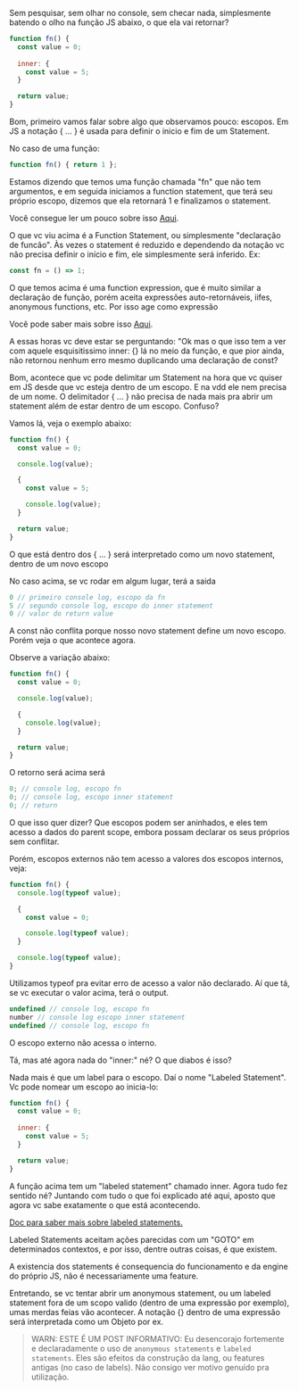 <!--:::{
  "post_title": "Labeled Statements em JS",
  "post_description": "Labeled Statements são escopos etiquetados que vc pode abrir dentro de qualquer bloco em JS.",
  "post_created_at": "Thu May 04 2023 16:34:23 GMT-0300 (Brasilia Standard Time)"
}:::-->

Sem pesquisar, sem olhar no console, sem checar nada, simplesmente batendo o olho na função JS abaixo, o que ela vai retornar?


```javascript
function fn() {
  const value = 0;
  
  inner: {
    const value = 5;
  }

  return value;
}
```

Bom, primeiro vamos falar sobre algo que observamos pouco: escopos. Em JS a notação { ... } é usada para definir o inicio e fim de um Statement.

No caso de uma função:

```javascript
function fn() { return 1 };
```

Estamos dizendo que temos uma função chamada "fn" que não tem argumentos, e em seguida iniciamos a function statement, que terá seu próprio escopo, dizemos que ela retornará 1 e finalizamos o statement.

Você consegue ler um pouco sobre isso <a href="https://www.w3schools.com/jsref/jsref_function.asp" target="_blank">Aqui</a>.

O que vc viu acima é a Function Statement, ou simplesmente "declaração de funcão". Às vezes o statement é reduzido e dependendo da notação vc não precisa definir o início e fim, ele simplesmente será inferido. Ex:

```javascript
const fn = () => 1;
```

O que temos acima é uma function expression, que é muito similar a declaração de função, porém aceita expressões auto-retornáveis, iifes, anonymous functions, etc. Por isso age como expressão

Você pode saber mais sobre isso <a href="https://developer.mozilla.org/en-US/docs/web/JavaScript/Reference/Operators/function" target="_blank">Aqui</a>.

A essas horas vc deve estar se perguntando: "Ok mas o que isso tem a ver com aquele esquisitissimo inner: {} lá no meio da função, e que pior ainda, não retornou nenhum erro mesmo duplicando uma declaração de const?

Bom, acontece que vc pode delimitar um Statement na hora que vc quiser em JS desde que vc esteja dentro de um escopo. E na vdd ele nem precisa de um nome. O delimitador { ... } não precisa de nada mais pra abrir um statement além de estar dentro de um escopo. Confuso?

Vamos lá, veja o exemplo abaixo:

```javascript
function fn() {
  const value = 0;

  console.log(value);

  {
    const value = 5;

    console.log(value);
  }

  return value;
}
```

O que está dentro dos {  ...  } será interpretado como um novo statement, dentro de um novo escopo

No caso acima, se vc rodar em algum lugar, terá a saida

```javascript
0 // primeiro console log, escopo da fn
5 // segundo console log, escopo do inner statement
0 // valor do return value
```

A const não conflita porque nosso novo statement define um novo escopo. Porém veja o que acontece agora.

Observe a variação abaixo:

```javascript
function fn() {
  const value = 0;

  console.log(value);

  {
    console.log(value);
  }

  return value;
}
```

O retorno será acima será

```javascript
0; // console log, escopo fn
0; // console log, escopo inner statement
0; // return
```

O que isso quer dizer? Que escopos podem ser aninhados, e eles tem acesso a dados do parent scope, embora possam declarar os seus próprios sem conflitar.

Porém, escopos externos não tem acesso a valores dos escopos internos, veja:

```javascript
function fn() {
  console.log(typeof value);

  {
    const value = 0;

    console.log(typeof value);
  }

  console.log(typeof value);
}
```

Utilizamos typeof pra evitar erro de acesso a valor não declarado. Aí que tá, se vc executar o valor acima, terá o output.

```javascript
undefined // console log, escopo fn
number // console log escopo inner statement
undefined // console log, escopo fn
```

O escopo externo não acessa o interno.

Tá, mas até agora nada do "inner:" né? O que diabos é isso?

Nada mais é que um label para o escopo. Daí o nome "Labeled Statement". Vc pode nomear um escopo ao inicia-lo:

```javascript
function fn() {
  const value = 0;
  
  inner: {
    const value = 5;
  }

  return value;
}
```

A função acima tem um "labeled statement" chamado inner. Agora tudo fez sentido né? Juntando com tudo o que foi explicado até aqui, aposto que agora vc sabe exatamente o que está acontecendo.

<a href="https://developer.mozilla.org/en-US/docs/Web/JavaScript/Reference/Statements/label" target="_blank">Doc para saber mais sobre labeled statements.</a>

Labeled Statements aceitam ações parecidas com um "GOTO" em determinados contextos, e por isso, dentre outras coisas, é que existem.

A existencia dos statements é consequencia do funcionamento e da engine do próprio JS, não é necessariamente uma feature.

Entretando, se vc tentar abrir um anonymous statement, ou um labeled statement fora de um scopo valido (dentro de uma expressão por exemplo), umas merdas feias vão acontecer. A notação {} dentro de uma expressão será interpretada como um Objeto por ex.

> WARN: ESTE É UM POST INFORMATIVO: Eu desencorajo fortemente e declaradamente o uso de `anonymous statements` e `labeled statements`. Eles são efeitos da construção da lang, ou features antigas (no caso de labels). Não consigo ver motivo genuído pra utilização.
